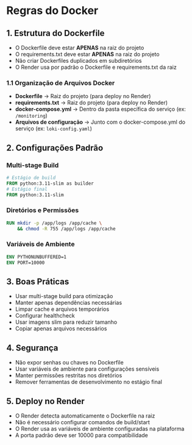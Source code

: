# Regras do Docker

## 1. Estrutura do Dockerfile

- O Dockerfile deve estar **APENAS** na raiz do projeto
- O requirements.txt deve estar **APENAS** na raiz do projeto
- Não criar Dockerfiles duplicados em subdiretórios
- O Render usa por padrão o Dockerfile e requirements.txt da raiz

### 1.1 Organização de Arquivos Docker

- **Dockerfile** → Raiz do projeto (para deploy no Render)
- **requirements.txt** → Raiz do projeto (para deploy no Render)
- **docker-compose.yml** → Dentro da pasta específica do serviço (ex: `/monitoring`)
- **Arquivos de configuração** → Junto com o docker-compose.yml do serviço (ex: `loki-config.yaml`)

## 2. Configurações Padrão

### Multi-stage Build

```dockerfile
# Estágio de build
FROM python:3.11-slim as builder
# Estágio final
FROM python:3.11-slim
```

### Diretórios e Permissões

```dockerfile
RUN mkdir -p /app/logs /app/cache \
    && chmod -R 755 /app/logs /app/cache
```

### Variáveis de Ambiente

```dockerfile
ENV PYTHONUNBUFFERED=1
ENV PORT=10000
```

## 3. Boas Práticas

- Usar multi-stage build para otimização
- Manter apenas dependências necessárias
- Limpar cache e arquivos temporários
- Configurar healthcheck
- Usar imagens slim para reduzir tamanho
- Copiar apenas arquivos necessários

## 4. Segurança

- Não expor senhas ou chaves no Dockerfile
- Usar variáveis de ambiente para configurações sensíveis
- Manter permissões restritas nos diretórios
- Remover ferramentas de desenvolvimento no estágio final

## 5. Deploy no Render

- O Render detecta automaticamente o Dockerfile na raiz
- Não é necessário configurar comandos de build/start
- O Render usa as variáveis de ambiente configuradas na plataforma
- A porta padrão deve ser 10000 para compatibilidade
